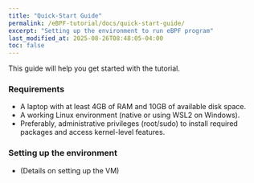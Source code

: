 ```yaml
---
title: "Quick-Start Guide"
permalink: /eBPF-tutorial/docs/quick-start-guide/
excerpt: "Setting up the environment to run eBPF program"
last_modified_at: 2025-08-26T08:48:05-04:00
toc: false
---
```


This guide will help you get started with the tutorial.

### Requirements
- A laptop with at least 4GB of RAM and 10GB of available disk space.
- A working Linux environment (native or using WSL2 on Windows).
- Preferably, administrative privileges (root/sudo) to install required packages and access kernel-level features.

### Setting up the environment
- (Details on setting up the VM)